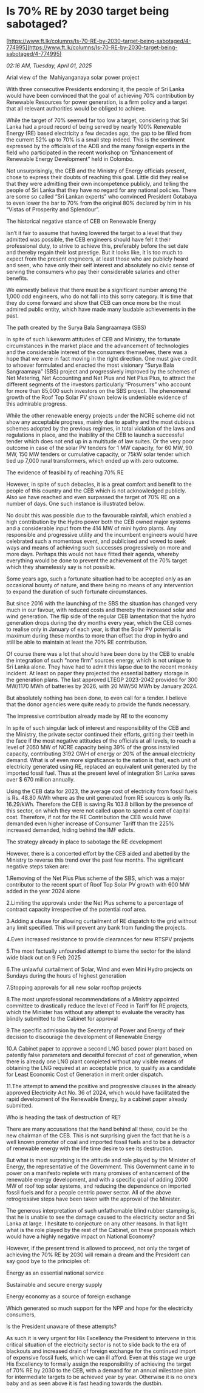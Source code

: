 # Is 70% RE by 2030 target being sabotaged?

[https://www.ft.lk/columns/Is-70-RE-by-2030-target-being-sabotaged/4-774995](https://www.ft.lk/columns/Is-70-RE-by-2030-target-being-sabotaged/4-774995)

*02:16 AM, Tuesday, April 01, 2025*

Arial view of the  Mahiyanganaya solar power project

With three consecutive Presidents endorsing it, the people of Sri Lanka would have been convinced that the goal of achieving 70% contribution by Renewable Resources for power generation, is a firm policy and a target that all relevant authorities would be obliged to achieve.

While the target of 70% seemed far too low a target, considering that Sri Lanka had a proud record of being served by nearly 100% Renewable Energy (RE) based electricity a few decades ago, the gap to be filled from the current 52% up to 70% is a small step indeed. This is the sentiment expressed by the officials of the ADB and the many foreign experts in the field who participated in the recent workshop on “Enhancement of Renewable Energy Development” held in Colombo.

Not unsurprisingly, the CEB and the Ministry of Energy officials present, chose to express their doubts of reaching this goal. Little did they realise that they were admitting their own incompetence publicly, and telling the people of Sri Lanka that they have no regard for any national policies. There are some so called “Sri Lankan experts” who convinced President Gotabaya to even lower the bar to 70% from the original 80% declared by him in his “Vistas of Prosperity and Splendour”.

The historical negative stance of CEB on Renewable Energy

Isn’t it fair to assume that having lowered the target to a level that they admitted was possible, the CEB engineers should have felt it their professional duty, to strive to achieve this, preferably before the set date and thereby regain their lost prestige. But it looks like, it is too much to expect from the present engineers, at least those who are publicly heard and seen, who have only their self interest and absolutely no civic sense of serving the consumers who pay their considerable salaries and other benefits.

We earnestly believe that there must be a significant number among the 1,000 odd engineers, who do not fall into this sorry category. It is time that they do come forward and show that CEB can once more be the most admired public entity, which have made many laudable achievements in the past.

The path created by the Surya Bala Sangraamaya (SBS)

In spite of such lukewarm attitudes of CEB and Ministry, the fortunate circumstances in the market place and the advancement of technologies and the considerable interest of the consumers themselves, there was a hope that we were in fact moving in the right direction. One must give credit to whoever formulated and enacted the most visionary “Surya Bala Sangraamaya” (SBS) project and progressively improved by the schemes of Net Metering, Net Accounting and Net Plus and Net Plus Plus, to attract the different segments of the investors particularly “Prosumers” who account for more than 85,000 such investors on the SBS project. The phenomenal growth of the Roof Top Solar PV shown below is undeniable evidence of this admirable progress.

While the other renewable energy projects under the NCRE scheme did not show any acceptable progress, mainly due to apathy and the most dubious schemes adopted by the previous regimes, in total violation of the laws and regulations in place, and the inability of the CEB to launch a successful tender which does not end up in a multitude of law suites. Or the very poor outcome in case of the solar PV tenders for 1 MW capacity, for 60 MW, 90 MW, 150 MW tenders or cumulative capacity, or 75kW solar tender which tied up 7,000 rural transformers, which ended up with zero outcome.

The evidence of feasibility of reaching 70% RE

However, in spite of such debacles, it is a great comfort and benefit to the people of this country and the CEB which is not acknowledged publicly. Also we have reached and even surpassed the target of 70% RE on a number of days. One such instance is illustrated below.

No doubt this was possible due to the favourable rainfall, which enabled a high contribution by the Hydro power both the CEB owned major systems and a considerable input from the 414 MW of mini hydro plants. Any responsible and progressive utility and the incumbent engineers would have celebrated such a momentous event, and publicised and vowed to seek ways and means of achieving such successes progressively on more and more days. Perhaps this would not have fitted their agenda, whereby everything would be done to prevent the achievement of the 70% target which they shamelessly say is not possible.

Some years ago, such a fortunate situation had to be accepted only as an occasional bounty of nature, and there being no means of any intervention to expand the duration of such fortunate circumstances.

But since 2016 with the launching of the SBS the situation has changed very much in our favour, with reduced costs and thereby the increased solar and wind generation. The flip side of the regular CEB lamentation that the hydro generation drops during the dry months every year, which the CEB comes to realise only in January of each year, is that the Solar PV potential is maximum during these months to more than offset the drop in hydro and still be able to maintain at least the 70% RE contribution.

Of course there was a lot that should have been done by the CEB to enable the integration of such “none firm” sources energy, which is not unique to Sri Lanka alone. They have had to admit this lapse due to the recent monkey incident. At least on paper they projected the essential battery storage in the generation plans. The last approved LTEGP 2023-2042 provided for 300 MW/1170 MWh of batteries by 2026, with 20 MW/50 MWh by January 2024.

But absolutely nothing has been done, to even call for a tender. I believe that the donor agencies were quite ready to provide the funds necessary.

The impressive contribution already made by RE to the economy

In spite of such singular lack of interest and responsibility of the CEB and the Ministry, the private sector continued their efforts, gritting their teeth in the face if the most negative attitudes of the officials at all levels, to reach a level of 2050 MW of NCRE capacity being 39% of the gross installed capacity, contributing 3192 GWH of energy or 20% of the annual electricity demand. What is of even more significance to the nation is that, each unit of electricity generated using RE, replaced an equivalent unit generated by the imported fossil fuel. Thus at the present level of integration Sri Lanka saves over $ 670 million annually.

Using the CEB data for 2023, the average cost of electricity from fossil fuels is Rs. 48.80 /kWh where as the unit generated from RE sources is only Rs. 16.29/kWh. Therefore the CEB is saving Rs 103.8 billion by the presence of this sector, on which they were not called upon to spend a cent of capital cost. Therefore, if not for the RE Contribution the CEB would have demanded even higher increase of Consumer Tariff than the 225% increased demanded, hiding behind the IMF edicts.

The strategy already in place to sabotage the RE development

However, there is a concerted effort by the CEB aided and abetted by the Ministry to reverse this trend over the past few months. The significant negative steps taken are:

1.Removing of the Net Plus Plus scheme of the SBS, which was a major contributor to the recent spurt of Roof Top Solar PV growth with 600 MW added in the year 2024 alone

2.Limiting the approvals under the Net Plus scheme to a percentage of contract capacity irrespective of the potential roof area.

3.Adding a clause for allowing curtailment of RE dispatch to the grid without any limit specified. This will prevent any bank from funding the projects.

4.Even increased resistance to provide clearances for new RTSPV projects

5.The most factually unfounded attempt to blame the sector for the island wide black out on 9 Feb 2025

6.The unlawful curtailment of Solar, Wind and even Mini Hydro projects on Sundays during the hours of highest generation

7.Stopping approvals for all new solar rooftop projects

8.The most unprofessional recommendations of a Ministry appointed committee to drastically reduce the level of Feed in Tariff for RE projects, which the Minister has without any attempt to evaluate the veracity has blindly submitted to the Cabinet for approval

9.The specific admission by the Secretary of Power and Energy of their decision to discourage the development of Renewable Energy

10.A Cabinet paper to approve a second LNG based power plant based on patently false parameters and deceitful forecast of cost of generation, when there is already one LNG plant completed without any visible means of obtaining the LNG required at an acceptable price, to qualify as a candidate for Least Economic Cost of Generation in merit order dispatch.

11.The attempt to amend the positive and progressive clauses in the already approved Electricity Act No. 36 of 2024, which would have facilitated the rapid development of the Renewable Energy, by a cabinet paper already submitted.

Who is heading the task of destruction of RE?

There are many accusations that the hand behind all these, could be the new chairman of the CEB. This is not surprising given the fact that he is a well known promoter of coal and imported fossil fuels and to be a detractor of renewable energy with the life time desire to see its destruction.

But what is most surprising is the attitude and role played by the Minister of Energy, the representative of the Government. This Government came in to power on a manifesto replete with many promises of enhancement of the renewable energy development, and with a specific goal of adding 2000 MW of roof top solar systems, and reducing the dependence on imported fossil fuels and for a people centric power sector. All of the above retrogressive steps have been taken with the approval of the Minister.

The generous interpretation of such unfathomable blind rubber stamping is, that he is unable to see the damage caused to the electricity sector and Sri Lanka at large. I hesitate to conjecture on any other reasons. In that light what is the role played by the rest of the Cabinet, on these proposals which would have a highly negative impact on National Economy?

However, if the present trend is allowed to proceed, not only the target of achieving the 70% RE by 2030 will remain a dream and the President can say good bye to the principles of:

Energy as an essential national service

Sustainable and secure energy supply

Energy economy as a source of foreign exchange

Which generated so much support for the NPP and hope for the electricity consumers,

Is the President unaware of these attempts?

As such it is very urgent for His Excellency the President to intervene in this critical situation of the electricity sector is not to slide back to the era of blackouts and increased drain of foreign exchange for the continued import of expensive fossil fuels, which we can ill afford. Even at this stage we urge His Excellency to formally assign the responsibility of achieving the target of 70% RE by 2030 to the CEB, with a demand for an annual milestone plan for intermediate targets to be achieved year by year. Otherwise it is no one’s baby and as seen above it is fast heading towards the dustbin.


